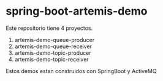 # spring-boot-artemis-demo

Este repositorio tiene 4 proyectos.
1. artemis-demo-queue-producer
2. artemis-demo-queue-receiver
3. artemis-demo-topic-producer
4. artemis-demo-topic-receiver

Estos demos estan construidos con SpringBoot y ActiveMQ

